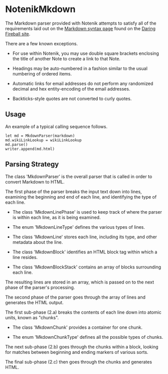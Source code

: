 #  NotenikMkdown

The Markdown parser provided with Notenik attempts to satisfy all of the requirements laid out on the [Markdown syntax page][syntax] found on the [Daring Fireball site][df]. 

[syntax]: https://daringfireball.net/projects/markdown/syntax
[df]: https://daringfireball.net/

There are a few known exceptions. 

* For use within Notenik, you may use double square brackets enclosing the title of another Note to create a link to that Note.

* Headings may be auto-numbered in a fashion similar to the usual numbering of ordered items.  

* Automatic links for email addresses do not perform any randomized decimal and hex entity-encoding of the email addresses. 

* Backticks-style quotes are not converted to curly quotes. 

## Usage

An example of a typical calling sequence follows. 

	let md = MkdownParser(markdown)
    md.wikiLinkLookup = wikiLinkLookup
    md.parse()
    writer.append(md.html)

## Parsing Strategy

The class 'MkdownParser' is the overall parser that is called in order to convert Markdown to HTML. 

The first phase of the parser breaks the input text down into lines, examining the beginning and end of each line, and identifying the type of each line. 

* The class 'MkdownLinePhase' is used to keep track of where the parser is within each line, as it is being examined. 

* The enum 'MkdownLineType' defines the various types of lines. 

* The class 'MkdownLine' stores each line, including its type, and other metadata about the line. 

* The class 'MkdownBlock' identifies an HTML block tag within which a line resides. 

* The class 'MkdownBlockStack' contains an array of blocks surrounding each line. 

The resulting lines are stored in an array, which is passed on to the next phase of the parser's processing. 

The second phase of the parser goes through the array of lines and generates the HTML output. 

The first sub-phase (2.a) breaks the contents of each line down into atomic units, known as "chunks". 

* The class 'MkdownChunk' provides a container for one chunk. 

* The enum 'MkdownChunkType' defines all the possible types of chunks. 

The next sub-phase (2.b) goes through the chunks within a block, looking for matches between beginning and ending markers of various sorts. 

The final sub-phase (2.c) then goes through the chunks and generates HTML. 
